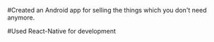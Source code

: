 #Created an Android app for selling the things
 which you don't need anymore.

#Used React-Native for development
